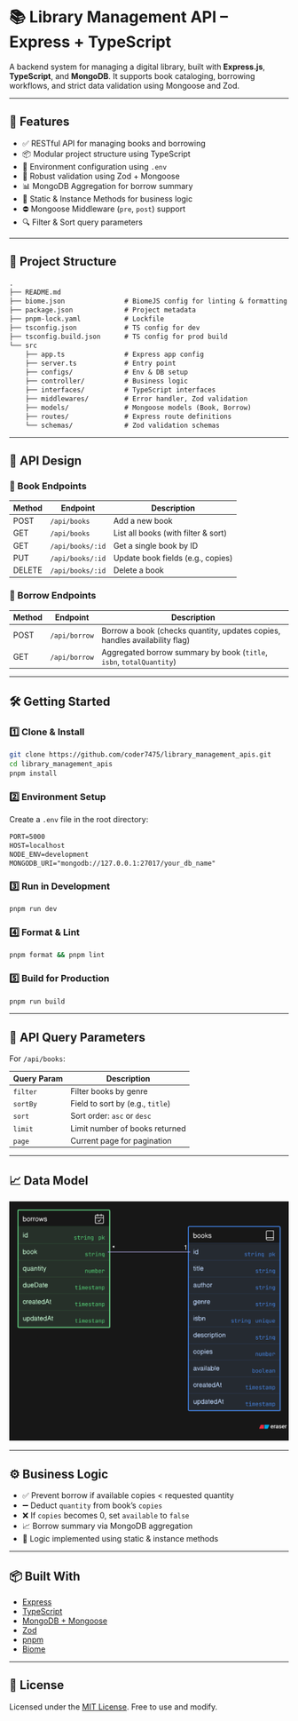 # 📚 Library Management API – Express + TypeScript

A backend system for managing a digital library, built with **Express.js**, **TypeScript**, and **MongoDB**. It supports book cataloging, borrowing workflows, and strict data validation using Mongoose and Zod.

---

## 🚀 Features

- ✅ RESTful API for managing books and borrowing
- 📦 Modular project structure using TypeScript
- 🌿 Environment configuration using `.env`
- 🔐 Robust validation using Zod + Mongoose
- 📊 MongoDB Aggregation for borrow summary
- 🧠 Static & Instance Methods for business logic
- ⛔ Mongoose Middleware (`pre`, `post`) support
- 🔍 Filter & Sort query parameters

---

## 📁 Project Structure

```
.
├── README.md
├── biome.json               # BiomeJS config for linting & formatting
├── package.json             # Project metadata
├── pnpm-lock.yaml           # Lockfile
├── tsconfig.json            # TS config for dev
├── tsconfig.build.json      # TS config for prod build
└── src
    ├── app.ts               # Express app config
    ├── server.ts            # Entry point
    ├── configs/             # Env & DB setup
    ├── controller/          # Business logic
    ├── interfaces/          # TypeScript interfaces
    ├── middlewares/         # Error handler, Zod validation
    ├── models/              # Mongoose models (Book, Borrow)
    ├── routes/              # Express route definitions
    └── schemas/             # Zod validation schemas
```

---

## 🎨 API Design

### 📘 Book Endpoints

| Method | Endpoint         | Description                         |
| ------ | ---------------- | ----------------------------------- |
| POST   | `/api/books`     | Add a new book                      |
| GET    | `/api/books`     | List all books (with filter & sort) |
| GET    | `/api/books/:id` | Get a single book by ID             |
| PUT    | `/api/books/:id` | Update book fields (e.g., copies)   |
| DELETE | `/api/books/:id` | Delete a book                       |

### 📖 Borrow Endpoints

| Method | Endpoint      | Description                                                                |
| ------ | ------------- | -------------------------------------------------------------------------- |
| POST   | `/api/borrow` | Borrow a book (checks quantity, updates copies, handles availability flag) |
| GET    | `/api/borrow` | Aggregated borrow summary by book (`title`, `isbn`, `totalQuantity`)       |

---

## 🛠️ Getting Started

### 1️⃣ Clone & Install

```bash
git clone https://github.com/coder7475/library_management_apis.git
cd library_management_apis
pnpm install
```

### 2️⃣ Environment Setup

Create a `.env` file in the root directory:

```
PORT=5000
HOST=localhost
NODE_ENV=development
MONGODB_URI="mongodb://127.0.0.1:27017/your_db_name"
```

### 3️⃣ Run in Development

```bash
pnpm run dev
```

### 4️⃣ Format & Lint

```bash
pnpm format && pnpm lint
```

### 5️⃣ Build for Production

```bash
pnpm run build
```

---

## 🔎 API Query Parameters

For `/api/books`:

| Query Param | Description                      |
| ----------- | -------------------------------- |
| `filter`    | Filter books by genre            |
| `sortBy`    | Field to sort by (e.g., `title`) |
| `sort`      | Sort order: `asc` or `desc`      |
| `limit`     | Limit number of books returned   |
| `page`      | Current page for pagination      |

---

## 📈 Data Model

![Data Model](./er_diagram.png)

---

## ⚙️ Business Logic

- ✅ Prevent borrow if available copies < requested quantity
- ➖ Deduct `quantity` from book’s `copies`
- ❌ If `copies` becomes 0, set `available` to `false`
- 📈 Borrow summary via MongoDB aggregation
- 🧠 Logic implemented using static & instance methods

---

## 📦 Built With

- [Express](https://expressjs.com/)
- [TypeScript](https://www.typescriptlang.org/)
- [MongoDB + Mongoose](https://mongoosejs.com/)
- [Zod](https://zod.dev/)
- [pnpm](https://pnpm.io/)
- [Biome](https://biomejs.dev/)

---

## 📄 License

Licensed under the [MIT License](LICENSE). Free to use and modify.
